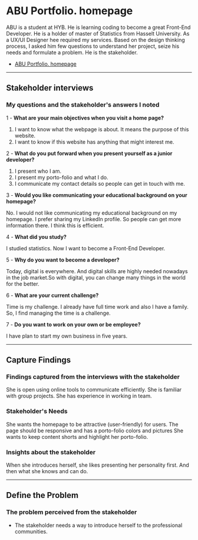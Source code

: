 # ABU Portfolio. homepage

ABU is a student at HYB. He is learning coding to become a great Front-End
 Developer. He is a holder of master of Statistics from Hasselt University.
  As a UX/UI Designer hee required my
services. Based on the design thinking process, I asked him few questions 
to understand her project, seize his needs and formulate a problem. He is
the stakeholder.



- [ABU Portfolio. homepage](https://krakla.github.io/ABU/)

---

## Stakeholder interviews

### My questions and the stakeholder's answers I noted

1 - **What are your main objectives when you visit a home page?**

1. I want to know what the webpage is about. It means the purpose of this
 website.
2. I want to know if this website has anything that might interest me.

2 - **What do you put forward when you present yourself as a junior developer?**

1. I present who I am.
2. I present my porto-folio and what I do.
3. I communicate my contact details so people can get in touch with me.

3 - **Would you like communicating your educational background on your
homepage?**

No. I would not like communicating my educational background on my homepage.
 I prefer sharing my LinkedIn profile. So people can get more information 
 there. I think this is efficient.

4 - **What did you study?**

I studied statistics. Now I want to become a Front-End Developer.

5 - **Why do you want to become a developer?**

Today, digital is everywhere. And digital skills are highly needed nowadays
 in the job market.So with digital, you can change many things in the world
  for the better.

6 - **What are your current challenge?**

Time is my challenge. I already have full time work and also I have a family.
 So, I find managing the time is a challenge.

7 - **Do you want to work on your own or be employee?**

I have plan to start my own business in five years.

---

## Capture Findings

### Findings captured from the interviews with the stakeholder

She is open using online tools to communicate efficiently. She is familiar with
group projects. She has experience in working in team.

### Stakeholder's Needs

She wants the homepage to be attractive (user-friendly) for users. The page
should be responsive and has a porto-folio colors and pictures She wants to
 keep
content shorts and highlight her porto-folio.

### Insights about the stakeholder

When she introduces herself, she likes presenting her personality first. And
then what she knows and can do.

---

## Define the Problem

### The problem perceived from the stakeholder

- The stakeholder needs a way to introduce herself to the professional
  communities.
